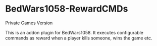 # BedWars1058-RewardCMDs
Private Games Version

This is an addon plugin for BedWars1058. It executes configurable commands as reward when a player kills someone, wins the game etc.